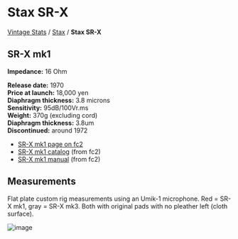 # Stax SR-X

[Vintage Stats](../) / [Stax](./) / **Stax SR-X**

## SR-X mk1

**Impedance:** 16 Ohm  

**Release date:** 1970  
**Price at launch:** 18,000 yen  
**Diaphragm thickness:** 3.8 microns  
**Sensitivity:** 95dB/100Vr.ms  
**Weight:** 370g (excluding cord)  
**Diaphragm thickness:** 3.8um  
**Discontinued:** around 1972

- [SR-X mk1 page on fc2](http://20cheaddatebase.web.fc2.com/STAX/SR-X.html)
- [SR-X mk1 catalog](../../assets/vintage-stats/stax/SR-X/SR-X-mk1-catalog.pdf) (from fc2)
- [SR-X mk1 manual](../../assets/vintage-stats/stax/SR-X/SR-X-mk1-manual.pdf) (from fc2)

## Measurements

Flat plate custom rig measurements using an Umik-1 microphone. Red = SR-X mk1, gray = SR-X mk3. Both with original pads with no pleather left (cloth surface).

![image](https://github.com/ludoo/HeadphoneGits/assets/66007/b422cbf2-aa24-4f90-a176-d726d5f45ed0)
